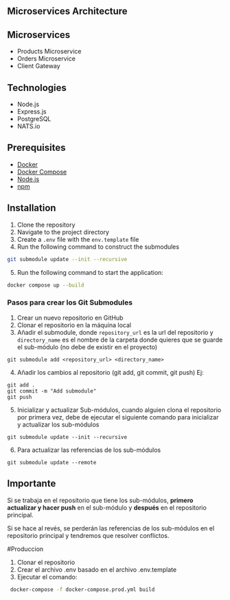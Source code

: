 
## Microservices Architecture


## Microservices

- Products Microservice
- Orders Microservice
- Client Gateway

## Technologies

- Node.js
- Express.js
- PostgreSQL
- NATS.io

## Prerequisites

- [Docker](https://docs.docker.com/get-docker/)
- [Docker Compose](https://docs.docker.com/compose/install/)
- [Node.js](https://nodejs.org/en/download/)
- [npm](https://docs.npmjs.com/downloading-and-installing-node-js-and-npm)

## Installation

1. Clone the repository
2. Navigate to the project directory
3. Create a `.env` file with the `env.template` file
4. Run the following command to construct the submodules
```bash
git submodule update --init --recursive
```
5. Run the following command to start the application:

```bash
docker compose up --build
```


### Pasos para crear los Git Submodules


1. Crear un nuevo repositorio en GitHub
2. Clonar el repositorio en la máquina local
3. Añadir el submodule, donde `repository_url` es la url del repositorio y `directory_name` es el nombre de la carpeta donde quieres que se guarde el sub-módulo (no debe de existir en el proyecto)
```
git submodule add <repository_url> <directory_name>
```
4. Añadir los cambios al repositorio (git add, git commit, git push)
Ej:
```
git add .
git commit -m "Add submodule"
git push
```
5. Inicializar y actualizar Sub-módulos, cuando alguien clona el repositorio por primera vez, debe de ejecutar el siguiente comando para inicializar y actualizar los sub-módulos
```
git submodule update --init --recursive
```
6. Para actualizar las referencias de los sub-módulos
```
git submodule update --remote
```


## Importante
Si se trabaja en el repositorio que tiene los sub-módulos, **primero actualizar y hacer push** en el sub-módulo y **después** en el repositorio principal. 

Si se hace al revés, se perderán las referencias de los sub-módulos en el repositorio principal y tendremos que resolver conflictos.

#Produccion
1. Clonar el repositorio
2. Crear el archivo .env basado en el archivo .env.template
3. Ejecutar el comando:
```bash
 docker-compose -f docker-compose.prod.yml build
 ```